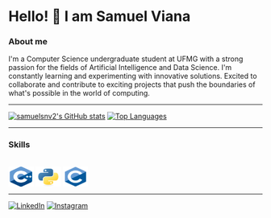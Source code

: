 # Hello! 👋 I am Samuel Viana

### About me
I'm a Computer Science undergraduate student at UFMG with a strong passion for the fields of Artificial Intelligence and Data Science. I'm constantly learning and experimenting with innovative solutions. Excited to collaborate and contribute to exciting projects that push the boundaries of what's possible in the world of computing.

---
[![samuelsnv2's GitHub stats](https://github-readme-stats.vercel.app/api?username=Samuelsnv2&show_icons=true&theme=highcontrast&hide_rank=true&hide=stars)](https://github.com/Samuelsnv2/github-readme-stats) [![Top Languages](https://github-readme-stats.vercel.app/api/top-langs/?username=Samuelsnv2&theme=highcontrast&layout=compact)](https://github.com/Samuelsnv2/github-readme-stats)

---
### Skills
<div style="display: inline_block"><br>
  <img align="center" alt="Samuel-Cpp" height="40" width="50" src="https://raw.githubusercontent.com/devicons/devicon/master/icons/cplusplus/cplusplus-original.svg">
  <img align="center" alt="Samuel-Python" height="40" width="50" src="https://raw.githubusercontent.com/devicons/devicon/master/icons/python/python-original.svg">
  <img align="center" alt="Samuel-C" height="40" width="50" src="https://raw.githubusercontent.com/devicons/devicon/master/icons/c/c-original.svg" >
</div>

---
[![LinkedIn](https://img.shields.io/badge/LinkedIn-0077B5?style=for-the-badge&logo=linkedin&logoColor=white)]([[https://www.linkedin.com/in/andremaravilha](https://www.linkedin.com/in/samuel-s-n-viana/)](https://www.linkedin.com/in/samuel-s-n-viana/))
[![Instagram](https://img.shields.io/badge/Instagram-E4405F?style=for-the-badge&logo=instagram&logoColor=white)](https://www.instagram.com/samuelsnv_/)

